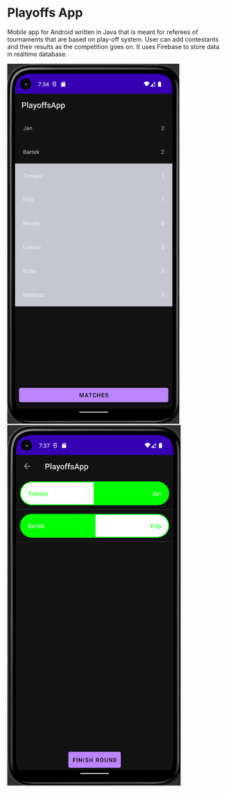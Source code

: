 # Playoffs App
Mobile app for Android written in Java that is meant for referees of tournaments that are based on play-off system.
User can add contestants and their results as the competition goes on.
It uses Firebase to store data in realtime database.

![Players screen](screen1.png)
![Matches screen](screen2.png)
